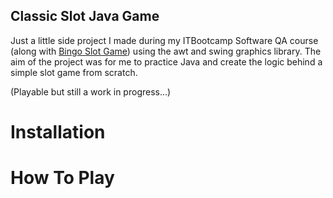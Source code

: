 ## Classic Slot Java Game
Just a little side project I made during my ITBootcamp Software QA course (along with [Bingo Slot Game](https://github.com/DamjanQA/BINGO-Slot-Java-Game)) using the awt and swing graphics library. The aim of the project was for me to practice Java and create the logic behind a simple slot game from scratch.

(Playable but still a work in progress...)

# Installation

# How To Play


